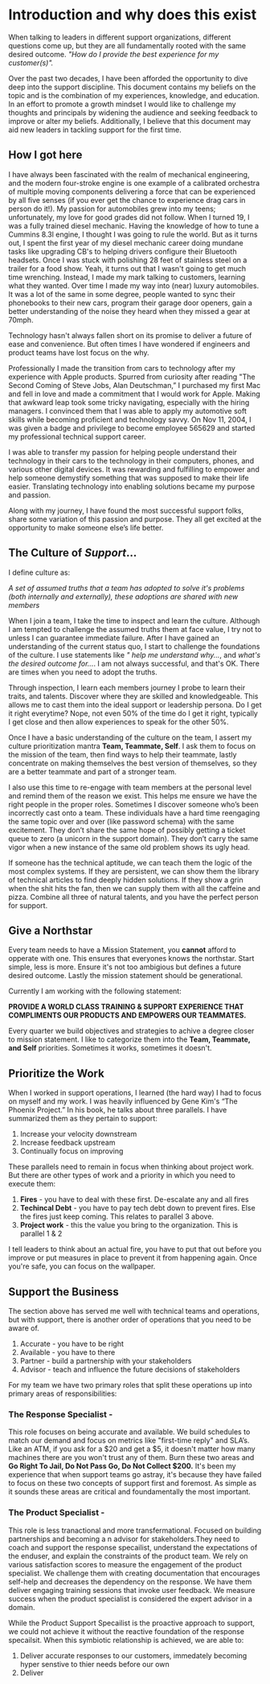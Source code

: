 # Introduction and why does this exist 

When talking to leaders in different support organizations, different questions come up, but they are all fundamentally rooted with the same desired outcome. _"How do I provide the best experience for my customer(s)"._

Over the past two decades, I have been afforded the opportunity to dive deep into the support discipline. This document contains my beliefs on the topic and is the combination of my experiences, knowledge, and education. In an effort to promote a growth mindset I would like to challenge my thoughts and principals by widening the audience and seeking feedback to improve or alter my beliefs. Additionally, I believe that this document may aid new leaders in tackling support for the first time. 


## How I got here

I have always been fascinated with the realm of mechanical engineering, and the modern four-stroke engine is one example of a calibrated orchestra of multiple moving components delivering a force that can be experienced by all five senses (if you ever get the chance to experience drag cars in person do it!). My passion for automobiles grew into my teens; unfortunately, my love for good grades did not follow. When I turned 19, I was a fully trained diesel mechanic. Having the knowledge of how to tune a Cummins 8.3l engine, I thought I was going to rule the world. But as it turns out, I spent the first year of my diesel mechanic career doing mundane tasks like upgrading CB's to helping drivers configure their Bluetooth headsets. Once I was stuck with polishing 28 feet of stainless steel on a trailer for a food show. Yeah, it turns out that I wasn't going to get much time wrenching. Instead, I made my mark talking to customers, learning what they wanted. Over time I made my way into (near) luxury automobiles. It was a lot of the same in some degree, people wanted to sync their phonebooks to their new cars, program their garage door openers, gain a better understanding of the noise they heard when they missed a gear at 70mph.  

Technology hasn't always fallen short on its promise to deliver a future of ease and convenience. But often times I have wondered if engineers and product teams have lost focus on the why.

Professionally I made the transition from cars to technology after my experience with Apple products. Spurred from curiosity after reading "The Second Coming of Steve Jobs, Alan Deutschman,” I purchased my first Mac and fell in love and made a commitment that I would work for Apple. Making that awkward leap took some tricky navigating, especially with the hiring managers. I convinced them that I was able to apply my automotive soft skills while becoming proficient and technology savvy. On Nov 11, 2004, I was given a badge and privilege to become employee 565629 and started my professional technical support career.

I was able to transfer my passion for helping people understand their technology in their cars to the technology in their computers, phones, and various other digital devices. It was rewarding and fulfilling to empower and help someone demystify something that was supposed to make their life easier. Translating technology into enabling solutions became my purpose and passion.
    
Along with my journey, I have found the most successful support folks, share some variation of this passion and purpose. They all get excited at the opportunity to make someone else’s life better. 

## The Culture of _Support_...
I define culture as:

_A set of assumed truths that a team has adopted to solve it's problems (both internally and externally), these adoptions are shared with new members_

When I join a team, I take the time to inspect and learn the culture. Although I am tempted to challenge the assumed truths them at face value, I try not to unless I can guarantee immediate failure. After I have gained an understanding of the current status quo, I start to challenge the foundations of the culture. I use statements like _" help me understand why..._, and _what's the desired outcome for..._. I am not always successful, and that's OK. There are times when you need to adopt the truths. 

Through inspection, I learn each members journey I probe to learn their traits, and talents. Discover where they are skilled and knowledgeable. This allows me to cast them into the ideal support or leadership persona. Do I get it right everytime? Nope, not even 50% of the time do I get it right, typically I get close and then allow experiences to speak for the other 50%. 

Once I have a basic understanding of the culture on the team, I assert my culture prioritization mantra **Team, Teammate, Self**. I ask them to focus on the mission of the team, then find ways to help their teammate, lastly concentrate on making themselves the best version of themselves, so they are a better teammate and part of a stronger team. 

I also use this time to re-engage with team members at the personal level and remind them of the reason we exist. This helps me ensure we have the right people in the proper roles. Sometimes I discover someone who’s been incorrectly cast onto a team. These individuals have a hard time reengaging the same topic over and over (like password schema) with the same excitement. They don’t share the same hope of possibly getting a ticket queue to zero (a unicorn in the support domain). They don’t carry the same vigor when a new instance of the same old problem shows its ugly head.

If someone has the technical aptitude, we can teach them the logic of the most complex systems. If they are persistent, we can show them the library of technical articles to find deeply hidden solutions. If they show a grin when the shit hits the fan, then we can supply them with all the caffeine and pizza. Combine all three of natural talents, and you have the perfect person for support.

## Give a Northstar

Every team needs to have a Mission Statement, you  **cannot** afford to opperate with one. This ensures that everyones knows the northstar. Start simple, less is more. Ensure it's not too ambigious but defines a future desired outcome. Lastly the mission statement should be generational. 

Currently I am working with the following statement:

**PROVIDE A WORLD CLASS TRAINING & SUPPORT EXPERIENCE THAT COMPLIMENTS OUR PRODUCTS AND EMPOWERS OUR TEAMMATES.**

Every quarter we build objectives and strategies to achive a degree closer to mission statement. I like to categorize them into the **Team, Teammate, and Self** priorities. Sometimes it works, sometimes it doesn't. 

## Prioritize the Work
When I worked in support operations, I learned (the hard way) I had to focus on myself and my work. I was heavily influenced by Gene Kim's “The Phoenix Project.” In his book, he talks about three parallels. I have summarized them as they pertain to support:

1. Increase your velocity downstream
2. Increase feedback upstream
3. Continually focus on improving

These parallels need to remain in focus when thinking about project work. But there are other types of work and a priority in which you need to execute them:

1. **Fires** - you have to deal with these first. De-escalate any and all fires
2. **Techincal Debt** - you have to pay tech debt down to prevent fires. Else the fires just keep coming. This relates to parallel 3 above.
3. **Project work** - this the value you bring to the organization. This is parallel 1 & 2

I tell leaders to think about an actual fire, you have to put that out before you improve or put measures in place to prevent it from happening again. Once you're safe, you can focus on the wallpaper. 

## Support the Business
The section above has served me well with technical teams and operations, but with support, there is another order of operations that you need to be aware of.

1. Accurate - you have to be right 
2. Available - you have to there
3. Partner - build a partnership with your stakeholders
4. Advisor - teach and influence the future decisions of stakeholders

For my team we have two primary roles that split these operations up into primary areas of responsibilities:

### The Response Specialist -
This role focuses on being accurate and available. We build schedules to match our demand and focus on metrics like "first-time reply" and SLA’s. Like an ATM, if you ask for a $20 and get a $5, it doesn't matter how many machines there are you won't trust any of them. Burn these two areas and **Go Right To Jail, Do Not Pass Go, Do Not Collect $200.** It's been my experience that when support teams go astray, it's because they have failed to focus on these two concepts of support first and foremost. As simple as it sounds these areas are critical and foundamentally the most important. 

### The Product Specialist -
This role is less tranactional and more transfermational. Focused on building partnerships and becoming a n advisor for stakeholders.They need to coach and support the response specailist, understand the expectations of the enduser, and explain the constraints of the product team. We rely on various satisfaction scores to measure the engagement of the product specialist. We challenge them with creating documentation that encourages self-help and decreases the dependency on the response. We have them deliver engaging training sessions that invoke user feedback. We measure success when the product specialist is considered the expert advisor in a domain. 

While the Product Support Specailist is the proactive approach to support, we could not achieve it without the reactive foundation of the response specailsit. When this symbiotic relationship is achieved, we are able to:
1. Deliver accurate responses to our customers, immedately becoming hyper senstive to thier needs before our own
2. Deliver  
